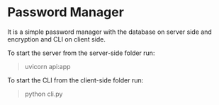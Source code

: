# Password Manager

It is a simple password manager with the database on server side and encryption and CLI on client side.

To start the server from the server-side folder run:
> uvicorn api:app

To start the CLI from the client-side folder run:
> python cli.py
